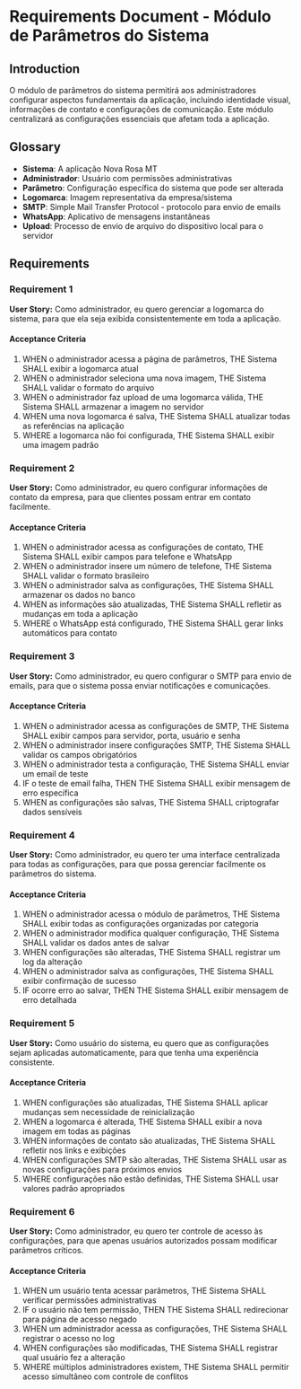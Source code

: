 # Requirements Document - Módulo de Parâmetros do Sistema

## Introduction

O módulo de parâmetros do sistema permitirá aos administradores configurar aspectos fundamentais da aplicação, incluindo identidade visual, informações de contato e configurações de comunicação. Este módulo centralizará as configurações essenciais que afetam toda a aplicação.

## Glossary

- **Sistema**: A aplicação Nova Rosa MT
- **Administrador**: Usuário com permissões administrativas
- **Parâmetro**: Configuração específica do sistema que pode ser alterada
- **Logomarca**: Imagem representativa da empresa/sistema
- **SMTP**: Simple Mail Transfer Protocol - protocolo para envio de emails
- **WhatsApp**: Aplicativo de mensagens instantâneas
- **Upload**: Processo de envio de arquivo do dispositivo local para o servidor

## Requirements

### Requirement 1

**User Story:** Como administrador, eu quero gerenciar a logomarca do sistema, para que ela seja exibida consistentemente em toda a aplicação.

#### Acceptance Criteria

1. WHEN o administrador acessa a página de parâmetros, THE Sistema SHALL exibir a logomarca atual
2. WHEN o administrador seleciona uma nova imagem, THE Sistema SHALL validar o formato do arquivo
3. WHEN o administrador faz upload de uma logomarca válida, THE Sistema SHALL armazenar a imagem no servidor
4. WHEN uma nova logomarca é salva, THE Sistema SHALL atualizar todas as referências na aplicação
5. WHERE a logomarca não foi configurada, THE Sistema SHALL exibir uma imagem padrão

### Requirement 2

**User Story:** Como administrador, eu quero configurar informações de contato da empresa, para que clientes possam entrar em contato facilmente.

#### Acceptance Criteria

1. WHEN o administrador acessa as configurações de contato, THE Sistema SHALL exibir campos para telefone e WhatsApp
2. WHEN o administrador insere um número de telefone, THE Sistema SHALL validar o formato brasileiro
3. WHEN o administrador salva as configurações, THE Sistema SHALL armazenar os dados no banco
4. WHEN as informações são atualizadas, THE Sistema SHALL refletir as mudanças em toda a aplicação
5. WHERE o WhatsApp está configurado, THE Sistema SHALL gerar links automáticos para contato

### Requirement 3

**User Story:** Como administrador, eu quero configurar o SMTP para envio de emails, para que o sistema possa enviar notificações e comunicações.

#### Acceptance Criteria

1. WHEN o administrador acessa as configurações de SMTP, THE Sistema SHALL exibir campos para servidor, porta, usuário e senha
2. WHEN o administrador insere configurações SMTP, THE Sistema SHALL validar os campos obrigatórios
3. WHEN o administrador testa a configuração, THE Sistema SHALL enviar um email de teste
4. IF o teste de email falha, THEN THE Sistema SHALL exibir mensagem de erro específica
5. WHEN as configurações são salvas, THE Sistema SHALL criptografar dados sensíveis

### Requirement 4

**User Story:** Como administrador, eu quero ter uma interface centralizada para todas as configurações, para que possa gerenciar facilmente os parâmetros do sistema.

#### Acceptance Criteria

1. WHEN o administrador acessa o módulo de parâmetros, THE Sistema SHALL exibir todas as configurações organizadas por categoria
2. WHEN o administrador modifica qualquer configuração, THE Sistema SHALL validar os dados antes de salvar
3. WHEN configurações são alteradas, THE Sistema SHALL registrar um log da alteração
4. WHEN o administrador salva as configurações, THE Sistema SHALL exibir confirmação de sucesso
5. IF ocorre erro ao salvar, THEN THE Sistema SHALL exibir mensagem de erro detalhada

### Requirement 5

**User Story:** Como usuário do sistema, eu quero que as configurações sejam aplicadas automaticamente, para que tenha uma experiência consistente.

#### Acceptance Criteria

1. WHEN configurações são atualizadas, THE Sistema SHALL aplicar mudanças sem necessidade de reinicialização
2. WHEN a logomarca é alterada, THE Sistema SHALL exibir a nova imagem em todas as páginas
3. WHEN informações de contato são atualizadas, THE Sistema SHALL refletir nos links e exibições
4. WHEN configurações SMTP são alteradas, THE Sistema SHALL usar as novas configurações para próximos envios
5. WHERE configurações não estão definidas, THE Sistema SHALL usar valores padrão apropriados

### Requirement 6

**User Story:** Como administrador, eu quero ter controle de acesso às configurações, para que apenas usuários autorizados possam modificar parâmetros críticos.

#### Acceptance Criteria

1. WHEN um usuário tenta acessar parâmetros, THE Sistema SHALL verificar permissões administrativas
2. IF o usuário não tem permissão, THEN THE Sistema SHALL redirecionar para página de acesso negado
3. WHEN um administrador acessa as configurações, THE Sistema SHALL registrar o acesso no log
4. WHEN configurações são modificadas, THE Sistema SHALL registrar qual usuário fez a alteração
5. WHERE múltiplos administradores existem, THE Sistema SHALL permitir acesso simultâneo com controle de conflitos